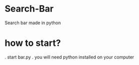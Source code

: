 # Search-Bar
Search bar made in python

# how to start?

. start bar.py
. you will need python installed on your computer
